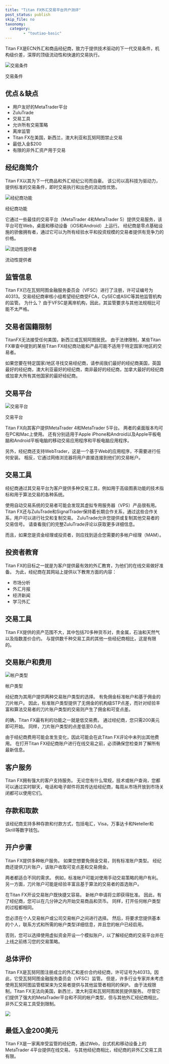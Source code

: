 ```yaml
---
title: "Titan FX外汇交易平台开户测评"
post_status: publish
skip_file: no
taxonomy:
  category:
        - "toutiao-basic"
---
```


Titan FX是ECN外汇和商品经纪商，致力于提供技术驱动的下一代交易条件，机构级价差，深厚的顶级流动性和快速的交易执行。

![交易条件](https://cdn.fendou.la/funstoutiao/2020/11/Titan-FX-Review-Trading-Conditions.png "交易条件")

交易条件

## 优点＆缺点

- 用户友好的MetaTrader平台
- ZuluTrade
- 交易工具
- 允许所有交易策略
- 离岸监管
- Titan FX在美国，新西兰，澳大利亚和瓦努阿图禁止交易
- 最低入金$200
- 有限的非外汇资产用于交易

## 经纪商简介

Titan FX以其为下一代商品和外汇经纪公司而自豪。 该公司以高科技为驱动力，提供标准的交易条件，即时交易执行和出色的流动性优势。

![经纪商功能](https://cdn.fendou.la/funstoutiao/2020/11/Titan-FX-Review-Broker-Features-741x1024.png "经纪商功能")

经纪商功能

它通过一些最佳的交易平台（MetaTrader 4和MetaTrader 5）提供交易服务，该平台可在Web，桌面和移动设备（iOS和Android）上运行。 经纪商是零点基础设施的骄傲拥有者，通过它可以为所有经验水平和投资规模的交易者提供有竞争力的价格。

![流动性提供者](https://cdn.fendou.la/funstoutiao/2020/11/Titan-FX-Review-Liquidity-Providers-1024x315.png "流动性提供者")

流动性提供者

## 监管信息

Titan FX已在瓦努阿图金融服务委员会（VFSC）进行了注册，许可证编号为40313。交易经纪商审核小组希望经纪商受FCA，CySEC或ASIC等其他监管机构的监管。 为什么？ 由于VFSC是离岸机构，因此，其监管要求与其他法规相比可能不太严格。

## 交易者国籍限制

TitanFX无法接受任何美国，新西兰或瓦努阿图居民。 由于法律限制，某些Titan FX审查中提到的某些Titan FX经纪商功能和产品可能不适用于特定国家/地区的交易者。

如果您要在特定国家/地区寻找交易经纪商，请参阅我们最好的经纪商美国，英国最好的经纪商，澳大利亚最好的经纪商，南非最好的经纪商，加拿大最好的经纪商或加拿大所有其他国家的最好经纪商。

## 交易平台

![交易平台](https://cdn.fendou.la/funstoutiao/2020/11/Titan-FX-Review-Trading-Platforms.jpg "交易平台")

交易平台

Titan FX向其客户提供MetaTrader 4和MetaTrader 5平台。 两者的桌面版本均可在PC和Mac上使用。 还有分别适用于Apple iPhone和Android以及Apple平板电脑和Android平板电脑的移动交易应用程序和平板电脑应用程序。

另外，经纪商还支持WebTrader，这是一个基于Web的应用程序，不需要进行任何安装。 相反，它通过网络浏览器将用户直接连接到他们的交易帐户。

## 交易工具

经纪商通过其交易平台为客户提供多种交易工具，例如用于高级图表功能的技术指标和用于算法交易的各种系统。

使用自动交易系统的交易者可能会发现其虚拟专用服务器（VPS）产品很有用。 Titan FX还与ZuluTrade和SignalTrader保持着长期合作关系，通过这些合作关系，用户可以进行社交和复制交易。 ZuluTrade允许您提供或复制其他交易者的交易信号。 请查看我们的完整ZuluTrade评论以获取更多详细信息。

而且，如果您是资金经理或投资者，则应找到适合您需要的多帐户经理（MAM）。

## 投资者教育

Titan FX的目标之一就是为客户提供最有效的外汇教育，为他们的在线交易做好准备。 为此，经纪商在其网站上提供以下教育方面的内容：

- 市场分析
- 外汇月报
- 经济新闻
- 学习外汇

## 交易工具

Titan FX提供的资产范围不大，其中包括70多种货币对，贵金属，石油和天然气以及指数差价合约。 与提供数千种交易工具的其他一些经纪商相比，这是有限的。

## 交易账户和费用

![帐户类型](https://cdn.fendou.la/funstoutiao/2020/11/Titan-FX-Review-Account-Types.png "帐户类型")

帐户类型

经纪商为其用户提供两种交易账户类型的选择。 有免佣金标准帐户和基于佣金的刀片帐户。 因此，标准账户类型提供了无佣金的机构级STP点差，而针对经验丰富和算法交易者的刀片账户类型的交易则产生了佣金和可变点差。

的确，Titan FX最有利的功能之一就是低交易费。 通过经纪商，您只需200美元即可开始。 同样，刀片账户类型的点差低至0.0点。

由于经纪商费用可能会发生变化，因此可能会在此Titan FX评论中未列出其他费用。 在打开Titan FX经纪商账户进行在线交易之前，必须确保您检查并了解所有最新信息。

## 客户服务

Titan FX拥有强大的客户支持服务。 无论您有什么常规，技术或帐户查询，您都可以通过实时聊天，电话和电子邮件将其传达给经纪商，每周从市场开放到市场关闭都可以使用它们。

## 存款和取款

该经纪商支持多种存款和付款方式，包括电汇，Visa，万事达卡和Neteller和Skrill等数字钱包。

## 开户步骤

Titan FX提供多种帐户服务。 如果您想要免佣金交易，则有标准账户类型。 经纪商还提供刀片账户，该账户收取可变点差和交易佣金。

两者都适合不同的需求。 例如，标准帐户可能对使用手动交易策略的用户有利。 另一方面，刀片账户可能是经验丰富且基于算法的交易者的首选账户。

在Titan FX开设交易账户既快捷又容易。 新帐户申请将立即获得批准。 因此，有了经纪商，您可以在几分钟之内开始交易商品和货币。 同样，打开任何帐户类型的过程都相同。

您必须在个人交易帐户或公司交易帐户之间进行选择。 然后，将要求您提供基本的个人，联系方式和所需的帐户类型详细信息，并且您的帐户已经启用。

否则，您可以选择使用虚拟资金开设一个模拟账户，以了解经纪商的交易平台并在上线之前练习您的交易策略。

## 总体评价

Titan FX是瓦努阿图注册成立的外汇和差价合约经纪商，许可证号为40313。因此，它受瓦努阿图金融服务委员会（VFSC）监管。 但是，许多行业专家并未考虑使用瓦努阿图监管框架来为交易者提供与其他监管者相同的保护。 由于法规限制，Titan FX无法向美国，新西兰，澳大利亚和瓦努阿图居民提供服务。 尽管它们提供了强大的MetaTrader平台和不同的帐户类型，但与其他外汇经纪商相比，非外汇交易工具受到限制。

![](https://cdn.fendou.la/funstoutiao/2020/11/Titan-FX-Logo.png)

## 最低入金200美元

Titan FX是一家离岸受监管的经纪商，通过Web，台式机和移动设备上的MetaTrader 4平台提供在线交易。 与其他经纪商相比，经纪商的非外汇交易工具有限。

